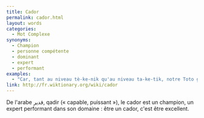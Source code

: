 ```yaml
---
title: Cador
permalink: cador.html
layout: words
categories:
  - Mot Complexe
synonyms:
  - Champion
  - personne compétente
  - dominant
  - expert
  - performant
examples:
  - "Car, tant au niveau tè-ke-nik qu'au niveau ta-ke-tik, notre Toto godelureau n'est pas un cador de la littérature : l'art ossianique, les versets élégiaques, les sonnets rimbaldiens, ce n'est pas pour lui. (cf. Histoires)"
link: http://fr.wiktionary.org/wiki/cador
---
```


De l'arabe &#1602;&#1583;&#1610;&#1585;, qadir (« capable, puissant »), le cador est un champion, un expert performant dans son domaine : être un cador, c'est être excellent.

